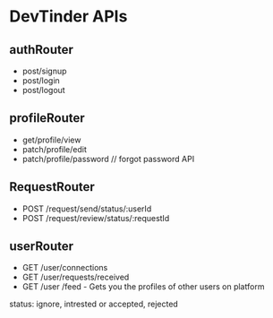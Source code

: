 # DevTinder APIs

## authRouter
- post/signup
- post/login
- post/logout

## profileRouter
- get/profile/view
- patch/profile/edit
- patch/profile/password // forgot password API

## RequestRouter
- POST /request/send/status/:userId
- POST /request/review/status/:requestId


## userRouter
- GET /user/connections
- GET /user/requests/received
- GET /user /feed - Gets you the profiles of other users on platform

status: ignore, intrested or accepted, rejected